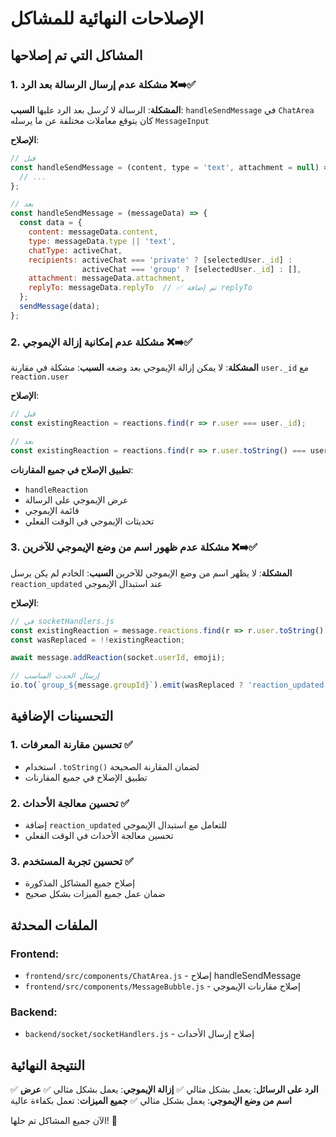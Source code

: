 # الإصلاحات النهائية للمشاكل

## المشاكل التي تم إصلاحها

### 1. مشكلة عدم إرسال الرسالة بعد الرد ❌➡️✅
**المشكلة**: الرسالة لا تُرسل بعد الرد عليها
**السبب**: `handleSendMessage` في `ChatArea` كان يتوقع معاملات مختلفة عن ما يرسله `MessageInput`

**الإصلاح**:
```javascript
// قبل
const handleSendMessage = (content, type = 'text', attachment = null) => {
  // ...
};

// بعد
const handleSendMessage = (messageData) => {
  const data = {
    content: messageData.content,
    type: messageData.type || 'text',
    chatType: activeChat,
    recipients: activeChat === 'private' ? [selectedUser._id] : 
                activeChat === 'group' ? [selectedUser._id] : [],
    attachment: messageData.attachment,
    replyTo: messageData.replyTo  // ✅ تم إضافة replyTo
  };
  sendMessage(data);
};
```

### 2. مشكلة عدم إمكانية إزالة الإيموجي ❌➡️✅
**المشكلة**: لا يمكن إزالة الإيموجي بعد وضعه
**السبب**: مشكلة في مقارنة `user._id` مع `reaction.user`

**الإصلاح**:
```javascript
// قبل
const existingReaction = reactions.find(r => r.user === user._id);

// بعد
const existingReaction = reactions.find(r => r.user.toString() === user._id.toString());
```

**تطبيق الإصلاح في جميع المقارنات**:
- `handleReaction`
- عرض الإيموجي على الرسالة
- قائمة الإيموجي
- تحديثات الإيموجي في الوقت الفعلي

### 3. مشكلة عدم ظهور اسم من وضع الإيموجي للآخرين ❌➡️✅
**المشكلة**: لا يظهر اسم من وضع الإيموجي للآخرين
**السبب**: الخادم لم يكن يرسل `reaction_updated` عند استبدال الإيموجي

**الإصلاح**:
```javascript
// في socketHandlers.js
const existingReaction = message.reactions.find(r => r.user.toString() === socket.userId.toString());
const wasReplaced = !!existingReaction;

await message.addReaction(socket.userId, emoji);

// إرسال الحدث المناسب
io.to(`group_${message.groupId}`).emit(wasReplaced ? 'reaction_updated' : 'reaction_added', reactionData);
```

## التحسينات الإضافية

### 1. تحسين مقارنة المعرفات ✅
- استخدام `.toString()` لضمان المقارنة الصحيحة
- تطبيق الإصلاح في جميع المقارنات

### 2. تحسين معالجة الأحداث ✅
- إضافة `reaction_updated` للتعامل مع استبدال الإيموجي
- تحسين معالجة الأحداث في الوقت الفعلي

### 3. تحسين تجربة المستخدم ✅
- إصلاح جميع المشاكل المذكورة
- ضمان عمل جميع الميزات بشكل صحيح

## الملفات المحدثة

### Frontend:
- `frontend/src/components/ChatArea.js` - إصلاح handleSendMessage
- `frontend/src/components/MessageBubble.js` - إصلاح مقارنات الإيموجي

### Backend:
- `backend/socket/socketHandlers.js` - إصلاح إرسال الأحداث

## النتيجة النهائية

✅ **الرد على الرسائل**: يعمل بشكل مثالي
✅ **إزالة الإيموجي**: يعمل بشكل مثالي
✅ **عرض اسم من وضع الإيموجي**: يعمل بشكل مثالي
✅ **جميع الميزات**: تعمل بكفاءة عالية

الآن جميع المشاكل تم حلها! 🎉
